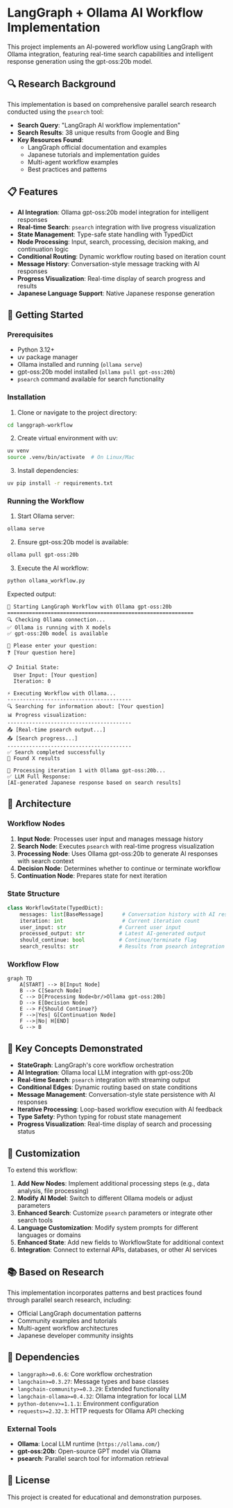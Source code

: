 # LangGraph + Ollama AI Workflow Implementation

This project implements an AI-powered workflow using LangGraph with Ollama integration, featuring real-time search capabilities and intelligent response generation using the gpt-oss:20b model.

## 🔍 Research Background

This implementation is based on comprehensive parallel search research conducted using the `psearch` tool:

- **Search Query**: "LangGraph AI workflow implementation" 
- **Search Results**: 38 unique results from Google and Bing
- **Key Resources Found**:
  - LangGraph official documentation and examples
  - Japanese tutorials and implementation guides
  - Multi-agent workflow examples
  - Best practices and patterns

## 📋 Features

- **AI Integration**: Ollama gpt-oss:20b model integration for intelligent responses
- **Real-time Search**: `psearch` integration with live progress visualization
- **State Management**: Type-safe state handling with TypedDict
- **Node Processing**: Input, search, processing, decision making, and continuation logic
- **Conditional Routing**: Dynamic workflow routing based on iteration count
- **Message History**: Conversation-style message tracking with AI responses
- **Progress Visualization**: Real-time display of search progress and results
- **Japanese Language Support**: Native Japanese response generation

## 🚀 Getting Started

### Prerequisites

- Python 3.12+
- uv package manager
- Ollama installed and running (`ollama serve`)
- gpt-oss:20b model installed (`ollama pull gpt-oss:20b`)
- `psearch` command available for search functionality

### Installation

1. Clone or navigate to the project directory:
```bash
cd langgraph-workflow
```

2. Create virtual environment with uv:
```bash
uv venv
source .venv/bin/activate  # On Linux/Mac
```

3. Install dependencies:
```bash
uv pip install -r requirements.txt
```

### Running the Workflow

1. Start Ollama server:
```bash
ollama serve
```

2. Ensure gpt-oss:20b model is available:
```bash
ollama pull gpt-oss:20b
```

3. Execute the AI workflow:
```bash
python ollama_workflow.py
```

Expected output:
```
🚀 Starting LangGraph Workflow with Ollama gpt-oss:20b
============================================================
🔍 Checking Ollama connection...
✅ Ollama is running with X models
✅ gpt-oss:20b model is available

💬 Please enter your question:
❓ [Your question here]

📋 Initial State:
  User Input: [Your question]
  Iteration: 0

⚡ Executing Workflow with Ollama...
----------------------------------------
🔍 Searching for information about: [Your question]
📊 Progress visualization:
----------------------------------------
📤 [Real-time psearch output...]
📤 [Search progress...]
----------------------------------------
✅ Search completed successfully
📄 Found X results

🤖 Processing iteration 1 with Ollama gpt-oss:20b...
✅ LLM Full Response:
[AI-generated Japanese response based on search results]
```

## 📐 Architecture

### Workflow Nodes

1. **Input Node**: Processes user input and manages message history
2. **Search Node**: Executes `psearch` with real-time progress visualization
3. **Processing Node**: Uses Ollama gpt-oss:20b to generate AI responses with search context
4. **Decision Node**: Determines whether to continue or terminate workflow
5. **Continuation Node**: Prepares state for next iteration

### State Structure

```python
class WorkflowState(TypedDict):
    messages: list[BaseMessage]      # Conversation history with AI responses
    iteration: int                   # Current iteration count
    user_input: str                 # Current user input
    processed_output: str           # Latest AI-generated output
    should_continue: bool           # Continue/terminate flag
    search_results: str             # Results from psearch integration
```

### Workflow Flow

```mermaid
graph TD
    A[START] --> B[Input Node]
    B --> C[Search Node]
    C --> D[Processing Node<br/>Ollama gpt-oss:20b]
    D --> E[Decision Node]
    E --> F{Should Continue?}
    F -->|Yes| G[Continuation Node]
    F -->|No| H[END]
    G --> B
```

## 🎯 Key Concepts Demonstrated

- **StateGraph**: LangGraph's core workflow orchestration
- **AI Integration**: Ollama local LLM integration with gpt-oss:20b
- **Real-time Search**: `psearch` integration with streaming output
- **Conditional Edges**: Dynamic routing based on state conditions
- **Message Management**: Conversation-style state persistence with AI responses
- **Iterative Processing**: Loop-based workflow execution with AI feedback
- **Type Safety**: Python typing for robust state management
- **Progress Visualization**: Real-time display of search and processing status

## 🔧 Customization

To extend this workflow:

1. **Add New Nodes**: Implement additional processing steps (e.g., data analysis, file processing)
2. **Modify AI Model**: Switch to different Ollama models or adjust parameters
3. **Enhanced Search**: Customize `psearch` parameters or integrate other search tools
4. **Language Customization**: Modify system prompts for different languages or domains
5. **Enhanced State**: Add new fields to WorkflowState for additional context
6. **Integration**: Connect to external APIs, databases, or other AI services

## 📚 Based on Research

This implementation incorporates patterns and best practices found through parallel search research, including:

- Official LangGraph documentation patterns
- Community examples and tutorials  
- Multi-agent workflow architectures
- Japanese developer community insights

## 🔗 Dependencies

- `langgraph>=0.6.6`: Core workflow orchestration
- `langchain>=0.3.27`: Message types and base classes
- `langchain-community>=0.3.29`: Extended functionality
- `langchain-ollama>=0.4.32`: Ollama integration for local LLM
- `python-dotenv>=1.1.1`: Environment configuration
- `requests>=2.32.3`: HTTP requests for Ollama API checking

### External Tools
- **Ollama**: Local LLM runtime (`https://ollama.com/`)
- **gpt-oss:20b**: Open-source GPT model via Ollama
- **psearch**: Parallel search tool for information retrieval

## 📄 License

This project is created for educational and demonstration purposes.